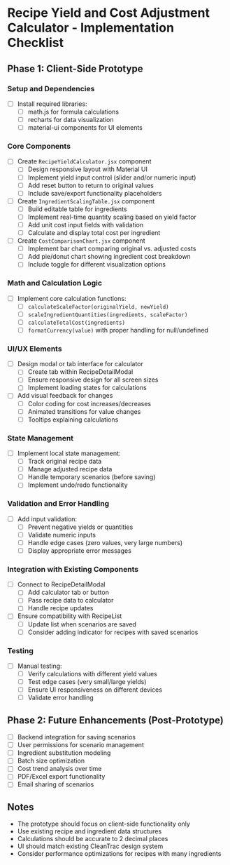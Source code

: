# Recipe Yield and Cost Adjustment Calculator - Implementation Checklist

## Phase 1: Client-Side Prototype

### Setup and Dependencies
- [ ] Install required libraries:
  - [ ] math.js for formula calculations
  - [ ] recharts for data visualization
  - [ ] material-ui components for UI elements

### Core Components
- [ ] Create `RecipeYieldCalculator.jsx` component
  - [ ] Design responsive layout with Material UI
  - [ ] Implement yield input control (slider and/or numeric input)
  - [ ] Add reset button to return to original values
  - [ ] Include save/export functionality placeholders

- [ ] Create `IngredientScalingTable.jsx` component
  - [ ] Build editable table for ingredients
  - [ ] Implement real-time quantity scaling based on yield factor
  - [ ] Add unit cost input fields with validation
  - [ ] Calculate and display total cost per ingredient

- [ ] Create `CostComparisonChart.jsx` component
  - [ ] Implement bar chart comparing original vs. adjusted costs
  - [ ] Add pie/donut chart showing ingredient cost breakdown
  - [ ] Include toggle for different visualization options

### Math and Calculation Logic
- [ ] Implement core calculation functions:
  - [ ] `calculateScaleFactor(originalYield, newYield)`
  - [ ] `scaleIngredientQuantities(ingredients, scaleFactor)`
  - [ ] `calculateTotalCost(ingredients)`
  - [ ] `formatCurrency(value)` with proper handling for null/undefined

### UI/UX Elements
- [ ] Design modal or tab interface for calculator
  - [ ] Create tab within RecipeDetailModal
  - [ ] Ensure responsive design for all screen sizes
  - [ ] Implement loading states for calculations

- [ ] Add visual feedback for changes
  - [ ] Color coding for cost increases/decreases
  - [ ] Animated transitions for value changes
  - [ ] Tooltips explaining calculations

### State Management
- [ ] Implement local state management:
  - [ ] Track original recipe data
  - [ ] Manage adjusted recipe data
  - [ ] Handle temporary scenarios (before saving)
  - [ ] Implement undo/redo functionality

### Validation and Error Handling
- [ ] Add input validation:
  - [ ] Prevent negative yields or quantities
  - [ ] Validate numeric inputs
  - [ ] Handle edge cases (zero values, very large numbers)
  - [ ] Display appropriate error messages

### Integration with Existing Components
- [ ] Connect to RecipeDetailModal
  - [ ] Add calculator tab or button
  - [ ] Pass recipe data to calculator
  - [ ] Handle recipe updates

- [ ] Ensure compatibility with RecipeList
  - [ ] Update list when scenarios are saved
  - [ ] Consider adding indicator for recipes with saved scenarios

### Testing
- [ ] Manual testing:
  - [ ] Verify calculations with different yield values
  - [ ] Test edge cases (very small/large yields)
  - [ ] Ensure UI responsiveness on different devices
  - [ ] Validate error handling

## Phase 2: Future Enhancements (Post-Prototype)
- [ ] Backend integration for saving scenarios
- [ ] User permissions for scenario management
- [ ] Ingredient substitution modeling
- [ ] Batch size optimization
- [ ] Cost trend analysis over time
- [ ] PDF/Excel export functionality
- [ ] Email sharing of scenarios

## Notes
- The prototype should focus on client-side functionality only
- Use existing recipe and ingredient data structures
- Calculations should be accurate to 2 decimal places
- UI should match existing CleanTrac design system
- Consider performance optimizations for recipes with many ingredients
